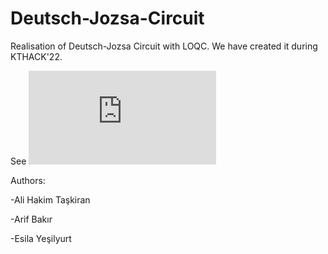 # Deutsch-Jozsa-Circuit
Realisation of Deutsch-Jozsa Circuit with LOQC.
We have created it during KTHACK'22.

See ![Report](https://github.com/PhotonicQuantumComputing/Deutsch-Jozsa-Circuit/blob/main/Realisation%20of%20Optical%20Deutsch-Jozsa%20Circuit%20with%20LOQC.pdf)

Authors:

-Ali Hakim Taşkiran

-Arif Bakır

-Esila Yeşilyurt


